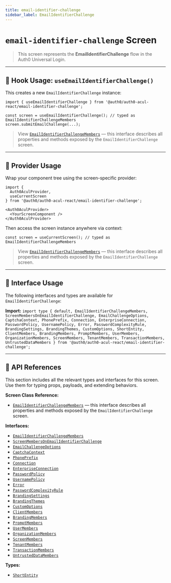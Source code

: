 ```yaml
---
title: email-identifier-challenge
sidebar_label: EmailIdentifierChallenge
---
```


# `email-identifier-challenge` Screen

> This screen represents the **EmailIdentifierChallenge** flow in the Auth0 Universal Login.

---

## 🔹 Hook Usage: `useEmailIdentifierChallenge()`

This creates a new `EmailIdentifierChallenge` instance:

```tsx
import { useEmailIdentifierChallenge } from '@auth0/auth0-acul-react/email-identifier-challenge';

const screen = useEmailIdentifierChallenge(); // typed as EmailIdentifierChallengeMembers
screen.submitEmailChallenge(...);
```

> View [`EmailIdentifierChallengeMembers`](https://auth0.github.io/universal-login/interfaces/Classes.EmailIdentifierChallengeMembers.html) — this interface describes all properties and methods exposed by the `EmailIdentifierChallenge` screen.

---

## 🔹 Provider Usage

Wrap your component tree using the screen-specific provider:

```tsx
import {
  Auth0AculProvider,
  useCurrentScreen
} from '@auth0/auth0-acul-react/email-identifier-challenge';

<Auth0AculProvider>
  <YourScreenComponent />
</Auth0AculProvider>
```

Then access the screen instance anywhere via context:

```tsx
const screen = useCurrentScreen(); // typed as EmailIdentifierChallengeMembers
```

> View [`EmailIdentifierChallengeMembers`](https://auth0.github.io/universal-login/interfaces/Classes.EmailIdentifierChallengeMembers.html) — this interface describes all properties and methods exposed by the `EmailIdentifierChallenge` screen.

---

## 🔹 Interface Usage

The following interfaces and types are available for `EmailIdentifierChallenge`:

**Import:**
`import type { default, EmailIdentifierChallengeMembers, ScreenMembersOnEmailIdentifierChallenge, EmailChallengeOptions, CaptchaContext, PhonePrefix, Connection, EnterpriseConnection, PasswordPolicy, UsernamePolicy, Error, PasswordComplexityRule, BrandingSettings, BrandingThemes, CustomOptions, ShortEntity, ClientMembers, BrandingMembers, PromptMembers, UserMembers, OrganizationMembers, ScreenMembers, TenantMembers, TransactionMembers, UntrustedDataMembers } from '@auth0/auth0-acul-react/email-identifier-challenge';`

---

## 🔸 API References

This section includes all the relevant types and interfaces for this screen. Use them for typing props, payloads, and extending behaviors.

**Screen Class Reference:**  
- [`EmailIdentifierChallengeMembers`](https://auth0.github.io/universal-login/interfaces/Classes.EmailIdentifierChallengeMembers.html) — this interface describes all properties and methods exposed by the `EmailIdentifierChallenge` screen.

**Interfaces:**
- [`EmailIdentifierChallengeMembers`](https://auth0.github.io/universal-login/interfaces/Classes.EmailIdentifierChallengeMembers.html)
- [`ScreenMembersOnEmailIdentifierChallenge`](https://auth0.github.io/universal-login/interfaces/Classes.ScreenMembersOnEmailIdentifierChallenge.html)
- [`EmailChallengeOptions`](https://auth0.github.io/universal-login/interfaces/Classes.EmailChallengeOptions.html)
- [`CaptchaContext`](https://auth0.github.io/universal-login/interfaces/Classes.CaptchaContext.html)
- [`PhonePrefix`](https://auth0.github.io/universal-login/interfaces/Classes.PhonePrefix.html)
- [`Connection`](https://auth0.github.io/universal-login/interfaces/Classes.Connection.html)
- [`EnterpriseConnection`](https://auth0.github.io/universal-login/interfaces/Classes.EnterpriseConnection.html)
- [`PasswordPolicy`](https://auth0.github.io/universal-login/interfaces/Classes.PasswordPolicy.html)
- [`UsernamePolicy`](https://auth0.github.io/universal-login/interfaces/Classes.UsernamePolicy.html)
- [`Error`](https://auth0.github.io/universal-login/interfaces/Classes.Error.html)
- [`PasswordComplexityRule`](https://auth0.github.io/universal-login/interfaces/Classes.PasswordComplexityRule.html)
- [`BrandingSettings`](https://auth0.github.io/universal-login/interfaces/Classes.BrandingSettings.html)
- [`BrandingThemes`](https://auth0.github.io/universal-login/interfaces/Classes.BrandingThemes.html)
- [`CustomOptions`](https://auth0.github.io/universal-login/interfaces/Classes.CustomOptions.html)
- [`ClientMembers`](https://auth0.github.io/universal-login/interfaces/Classes.ClientMembers.html)
- [`BrandingMembers`](https://auth0.github.io/universal-login/interfaces/Classes.BrandingMembers.html)
- [`PromptMembers`](https://auth0.github.io/universal-login/interfaces/Classes.PromptMembers.html)
- [`UserMembers`](https://auth0.github.io/universal-login/interfaces/Classes.UserMembers.html)
- [`OrganizationMembers`](https://auth0.github.io/universal-login/interfaces/Classes.OrganizationMembers.html)
- [`ScreenMembers`](https://auth0.github.io/universal-login/interfaces/Classes.ScreenMembers.html)
- [`TenantMembers`](https://auth0.github.io/universal-login/interfaces/Classes.TenantMembers.html)
- [`TransactionMembers`](https://auth0.github.io/universal-login/interfaces/Classes.TransactionMembers.html)
- [`UntrustedDataMembers`](https://auth0.github.io/universal-login/interfaces/Classes.UntrustedDataMembers.html)


**Types:**
- [`ShortEntity`](https://auth0.github.io/universal-login/types/Classes.ShortEntity.html)
